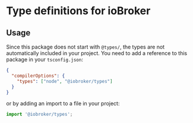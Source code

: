 # Type definitions for ioBroker

## Usage

Since this package does not start with `@types/`, the types are not automatically included in your project. You need to add a reference to this package in your `tsconfig.json`:

```json
{
  "compilerOptions": {
    "types": ["node", "@iobroker/types"]
  }
}
```

or by adding an import to a file in your project:

```ts
import '@iobroker/types';
```
